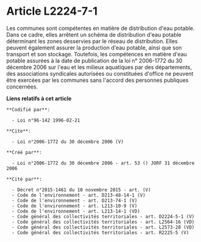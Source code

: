 # Article L2224-7-1

Les communes sont compétentes en matière de distribution d'eau potable. Dans ce cadre, elles arrêtent un schéma de
distribution d'eau potable déterminant les zones desservies par le réseau de distribution. Elles peuvent également assurer la
production d'eau potable, ainsi que son transport et son stockage. Toutefois, les compétences en matière d'eau potable
assurées à la date de publication de la loi n° 2006-1772 du 30 décembre 2006 sur l'eau et les milieux aquatiques par des
départements, des associations syndicales autorisées ou constituées d'office ne peuvent être exercées par les communes sans
l'accord des personnes publiques concernées.

**Liens relatifs à cet article**

	**Codifié par**:

	  - Loi n°96-142 1996-02-21

	**Cite**:

	  - Loi n°2006-1772 du 30 décembre 2006 (V)

	**Créé par**:

	  - Loi n°2006-1772 du 30 décembre 2006 - art. 53 () JORF 31 décembre 2006

	**Cité par**:

	  - Décret n°2015-1461 du 10 novembre 2015 - art. (V)
	  - Code de l'environnement - art. D213-48-14-1 (V)
	  - Code de l'environnement - art. D213-74-1 (V)
	  - Code de l'environnement - art. L213-10-9 (V)
	  - Code de l'environnement - art. L213-14-1 (VD)
	  - Code général des collectivités territoriales - art. D2224-5-1 (V)
	  - Code général des collectivités territoriales - art. L2564-16 (VD)
	  - Code général des collectivités territoriales - art. L2573-28 (VD)
	  - Code général des collectivités territoriales - art. R2225-5 (V)
